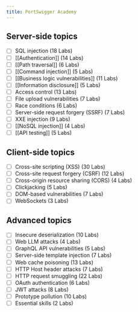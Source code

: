```yaml
---
title: PortSwigger Academy
---
```

## Server-side topics
- [ ] SQL injection (18 Labs)
- [ ] [[Authentication]] (14 Labs)
- [ ] [[Path traversal]] (6 Labs)
- [ ] [[Command injection]] (5 Labs)
- [ ] [[Business logic vulnerabilities]] (11 Labs)
- [ ] [[Information disclosure]] (5 Labs)
- [ ] Access control (13 Labs)
- [ ] File upload vulnerabilities (7 Labs)
- [ ] Race conditions (6 Labs)
- [ ] Server-side request forgery (SSRF) (7 Labs)
- [ ] XXE injection (9 Labs)
- [ ] [[NoSQL injection]] (4 Labs)
- [ ] [[API testing]] (5 Labs)

## Client-side topics
- [ ] Cross-site scripting (XSS) (30 Labs)
- [ ] Cross-site request forgery (CSRF) (12 Labs)
- [ ] Cross-origin resource sharing (CORS) (4 Labs)
- [ ] Clickjacking (5 Labs)
- [ ] DOM-based vulnerabilities (7 Labs)
- [ ] WebSockets (3 Labs)

## Advanced topics
- [ ] Insecure deserialization (10 Labs)
- [ ] Web LLM attacks (4 Labs)
- [ ] GraphQL API vulnerabilities (5 Labs)
- [ ] Server-side template injection (7 Labs)
- [ ] Web cache poisoning (13 Labs)
- [ ] HTTP Host header attacks (7 Labs)
- [ ] HTTP request smuggling (22 Labs)
- [ ] OAuth authentication (6 Labs)
- [ ] JWT attacks (8 Labs)
- [ ] Prototype pollution (10 Labs)
- [ ] Essential skills (2 Labs)
